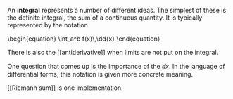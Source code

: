 An **integral** represents a number of different ideas. The simplest of these is the definite integral, the sum of a continuous quantity. It is typically represented by the notation

\begin{equation}
\int_a^b f(x)\\,\dd{x}
\end{equation}

There is also the [[antiderivative]] when limits are not put on the integral.

One question that comes up is the importance of the $\dd{x}$. In the language of differential forms, this notation is given more concrete meaning.

[[Riemann sum]] is one implementation.